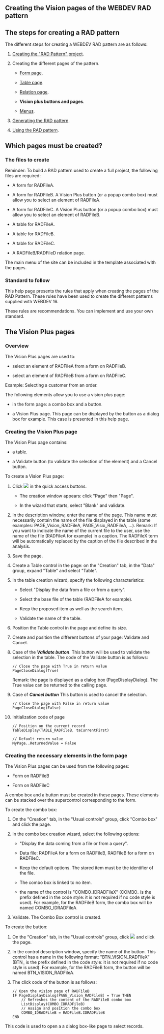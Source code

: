 


## Creating the Vision pages of the WEBDEV RAD pattern
			



<a name="NOTE1"></a>
<a name="NOTE1_1"></a>


## The steps for creating a RAD pattern
<a name="the_steps_for_creating_rad_pattern_ELTTEXTE000245"></a>
The different steps for creating a WEBDEV RAD pattern are as follows:

1. [Creating the "RAD Pattern" project](../Editeurs/2031021.md).

2. Creating the different pages of the pattern.

	- [Form page](../Editeurs/2031031.md).

	- [Table page](../Editeurs/2031032.md).

	- [Relation page](../Editeurs/2031033.md).

	- **Vision plus buttons and pages**.

	- [Menus](../Editeurs/2031034.md).




3. [Generating the RAD pattern](../Editeurs/2031023.md).

4. [Using the RAD pattern](../Editeurs/2031024.md).




<a name="NOTE2"></a>
<a name="NOTE2_1"></a>


## Which pages must be created?
<a name="which_pages_must_created_ELTTEXTE000269"></a>


### The files to create
<a name="the_files_create_ELTPARAGRAPHE000043"></a>

Reminder: To build a RAD pattern used to create a full project, the following files are required:

- A form for RADFileA.

- A form for RADFileB. A Vision Plus button (or a popup combo box) must allow you to select an element of RADFileA.

- A form for RADFileC. A Vision Plus button (or a popup combo box) must allow you to select an element of RADFileB.

- A table for RADFileA.

- A table for RADFileB.

- A table for RADFileC.

- A RADFileB/RADFileD relation page.




The main menu of the site can be included in the template associated with the pages.
<a name="NOTE2_2"></a>


### Standard to follow
<a name="standard_follow_ELTPARAGRAPHE000060"></a>

This help page presents the rules that apply when creating the pages of the RAD Pattern. These rules have been used to create the different patterns supplied with WEBDEV 16.

These rules are recommendations. You can implement and use your own standard.

<a name="NOTE3"></a>
<a name="NOTE3_1"></a>


## The Vision Plus pages
<a name="the_vision_plus_pages_ELTTEXTE000299"></a>


### Overview
<a name="overview_ELTPARAGRAPHE000071"></a>

The Vision Plus pages are used to:

- select an element of RADFileA from a form on RADFileB.

- select an element of RADFileB from a form on RADFileC.




Example: Selecting a customer from an order.

The following elements allow you to use a vision plus page:

- in the form page: a combo box and a button.

- a Vision Plus page. This page can be displayed by the button as a dialog box for example. This case is presented in this help page.



<a name="NOTE3_2"></a>


### Creating the Vision Plus page
<a name="creating_the_vision_plus_page_ELTPARAGRAPHE000088"></a>

The Vision Plus page contains:

- a table.

- a Validate button (to validate the selection of the element) and a Cancel button.




To create a Vision Plus page: 

1. Click ![](https://doc.pcsoft.fr/en-US/images/image.awp?langid=3&name=ico_nouveau.gif)
 in the quick access buttons. 

	- The creation window appears: click "Page" then "Page".

	- In the wizard that starts, select "Blank" and validate.




2. In the description window, enter the name of the page. This name must necessarily contain the name of the file displayed in the table (some examples: PAGE_Vision_RADFileA, PAGE_Visio_RADFileA, ...).
	Remark: If you want to indicate the name of the current file to the user, use the name of the file (RADFileA for example) in a caption. The RADFileX term will be automatically replaced by the caption of the file described in the analysis.

3. Save the page.

4. Create a Table control in the page: on the "Creation" tab, in the "Data" group, expand "Table" and select "Table".

5. In the table creation wizard, specify the following characteristics:

	- Select "Display the data from a file or from a query".

	- Select the base file of the table (RADFileA for example).

	- Keep the proposed item as well as the search item.

	- Validate the name of the table.




6. Position the Table control in the page and define its size. 

7. Create and position the different buttons of your page: Validate and Cancel.

8. Case of the ***Validate button***.
	This button will be used to validate the selection in the table. The code of the Validate button is as follows: 
	
	```wl
	// Close the page with True in return value
	PageCloseDialog(True)
	```

	Remark: the page is displayed as a dialog box (PageDisplayDialog). The True value can be returned to the calling page.

9. Case of ***Cancel button***
	This button is used to cancel the selection.
	
	```wl
	// Close the page with False in return value
	PageCloseDialog(False)
	```


10. Initialization code of page
	
	```wl
	// Position on the current record
	TableDisplay(TABLE_RADFileB, taCurrentFirst)
	
	// Default return value
	MyPage..ReturnedValue = False
	```




<a name="NOTE3_3"></a>


### Creating the necessary elements in the form page
<a name="creating_the_necessary_elements_the_form_page_ELTPARAGRAPHE000147"></a>

The Vision Plus pages can be used from the following pages:

- Form on RADFileB

- Form on RADFileC


A combo box and a button must be created in these pages. These elements can be stacked over the supercontrol corresponding to the form.

To create the combo box: 

1. On the "Creation" tab, in the "Usual controls" group, click "Combo box" and click the page.

2. In the combo box creation wizard, select the following options:

	- "Display the data coming from a file or from a query".

	- Data file: RADFileA for a form on RADFileB, RADFileB for a form on RADFileC.

	- Keep the default options. The stored item must be the identifier of the file.

	- The combo box is linked to no item.

	- the name of the control is "COMBO_IDRADFileX" (COMBO_ is the prefix defined in the code style: it is not required if no code style is used). For example, for the RADFileB form, the combo box will be named COMBO_IDRADFileA.




3. Validate. The Combo Box control is created.




To create the button: 

1. On the "Creation" tab, in the "Usual controls" group, click ![](https://doc.pcsoft.fr/en-US/images/image.awp?langid=3&name=ico_bouton.gif)
 and click the page.

2. In the control description window, specify the name of the button. This control has a name in the following format: "BTN_VISION_RADFileX" (BTN_ is the prefix defined in the code style: it is not required if no code style is used). For example, for the RADFileB form, the button will be named BTN_VISION_RADFileA.

3. The click code of the button is as follows:
	
	```wl
	// Open the vision page of RADFileB
	IF PageDisplayDialog(PAGE_Vision_RADFileB) = True THEN
		// Refreshes the content of the RADFileB combo box
		ListDisplay(COMBO_IDRADFileB)
		// Assign and position the combo box
		COMBO_IDRADFileB = RADFileB.IDRADFileB
	END
	```



This code is used to open a a dialog box-like page to select records.


